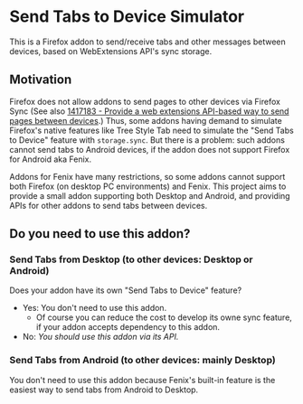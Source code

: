 # Send Tabs to Device Simulator

This is a Firefox addon to send/receive tabs and other messages between devices, based on WebExtensions API's sync storage.

## Motivation

Firefox does not allow addons to send pages to other devices via Firefox Sync (See also [1417183 - Provide a web extensions API-based way to send pages between devices](https://bugzilla.mozilla.org/show_bug.cgi?id=1417183).)
Thus, some addons having demand to simulate Firefox's native features like Tree Style Tab need to simulate the "Send Tabs to Device" feature with `storage.sync`.
But there is a problem: such addons cannot send tabs to Android devices, if the addon does not support Firefox for Android aka Fenix.

Addons for Fenix have many restrictions, so some addons cannot support both Firefox (on desktop PC environments) and Fenix.
This project aims to provide a small addon supporting both Desktop and Android, and providing APIs for other addons to send tabs between devices.

## Do you need to use this addon?

### Send Tabs from Desktop (to other devices: Desktop or Android)

Does your addon have its own "Send Tabs to Device" feature?

* Yes: You don't need to use this addon.
  * Of course you can reduce the cost to develop its owne sync feature, if your addon accepts dependency to this addon.
* No: *You should use this addon via its API.*

### Send Tabs from Android (to other devices: mainly Desktop)

You don't need to use this addon because Fenix's built-in feature is the easiest way to send tabs from Android to Desktop.
